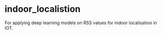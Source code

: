 # indoor_localistion
For applying deep learning models on RSS values for indoor localisation in IOT.
